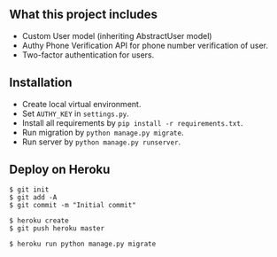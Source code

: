 ## What this project includes

- Custom User model (inheriting AbstractUser model)
- Authy Phone Verification API for phone number verification of user.
- Two-factor authentication for users.

## Installation

- Create local virtual environment.
- Set `AUTHY_KEY` in `settings.py`.
- Install all requirements by `pip install -r requirements.txt`.
- Run migration by `python manage.py migrate`.
- Run server by `python manage.py runserver`.

## Deploy on Heroku

    $ git init
    $ git add -A
    $ git commit -m "Initial commit"

    $ heroku create
    $ git push heroku master

    $ heroku run python manage.py migrate
